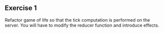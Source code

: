 ## Exercise 1

Refactor game of life so that the tick computation is performed on the server. You will have to modify the reducer function and introduce effects.
